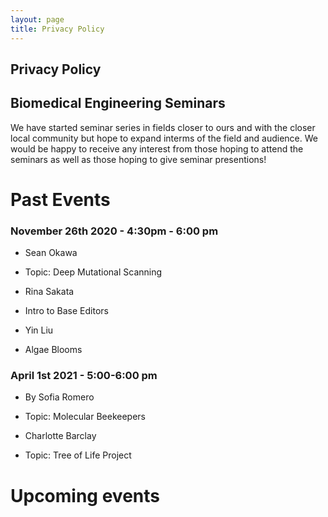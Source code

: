 ```yaml
---
layout: page
title: Privacy Policy
---
```

<div class="col-lg-12 text-center">
	<h2 class="section-heading text-uppercase">Privacy Policy</h2>
</div>

## Biomedical Engineering Seminars
We have started seminar series in fields closer to ours and with the closer local community but hope to expand interms of the field and audience.
We would be happy to receive any interest from those hoping to attend the seminars as well as those hoping to give seminar presentions!

# Past Events

### November 26th 2020 - 4:30pm - 6:00 pm

- Sean Okawa
- Topic: Deep Mutational Scanning

- Rina Sakata 
- Intro to Base Editors

- Yin Liu
- Algae Blooms

### April 1st 2021 - 5:00-6:00 pm

- By Sofia Romero 
- Topic: Molecular Beekeepers

- Charlotte Barclay
- Topic: Tree of Life Project


# Upcoming events

